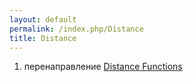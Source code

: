 ```yaml
---
layout: default
permalink: /index.php/Distance
title: Distance
---
```

1. перенаправление [Distance Functions](Distance_Functions)